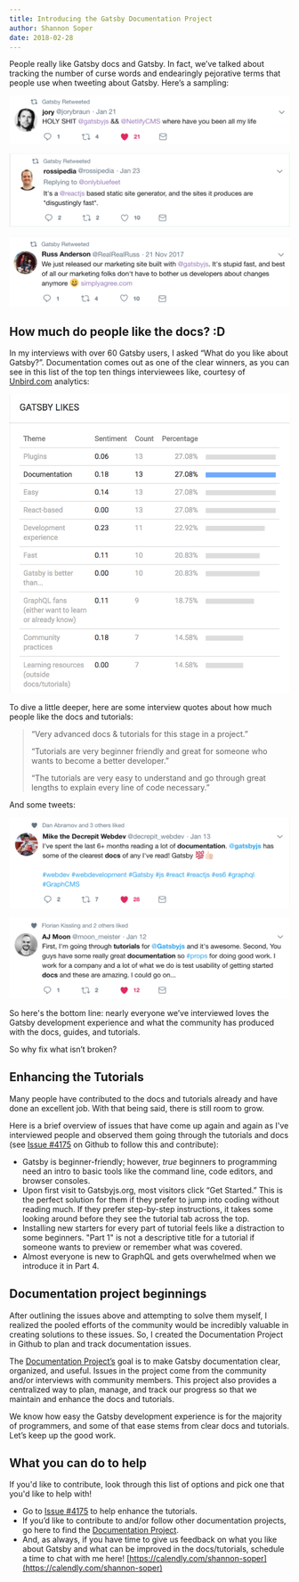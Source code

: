 ```yaml
---
title: Introducing the Gatsby Documentation Project
author: Shannon Soper
date: 2018-02-28
---
```


People really like Gatsby docs and Gatsby. In fact, we’ve talked about tracking the number of curse words and endearingly pejorative terms that people use when tweeting about Gatsby. Here’s a sampling:

![Holy shit tweet](holy-shit-tweet.png)

![Disgustingly fast tweet](disgustingly-fast-tweet.png)

![Stupid fast tweet](stupid-fast-tweet.png)

## How much do people like the docs? :D

In my interviews with over 60 Gatsby users, I asked “What do you like about Gatsby?”. Documentation comes out as one of the clear winners, as you can see in this list of the top ten things interviewees like, courtesy of [Unbird.com](https://unbird.com/#/) analytics:

![Unbird.com analytics screenshot](unbird-gatsby-likes.png)

To dive a little deeper, here are some interview quotes about how much people like the docs and tutorials:

> “Very advanced docs & tutorials for this stage in a project.”
>
> “Tutorials are very beginner friendly and great for someone who wants to become a better developer.”
>
> “The tutorials are very easy to understand and go through great lengths to explain every line of code necessary.”

And some tweets:

![Gatsby 100 docs](gatsby-100-docs.png)

![Usability docs](usability-docs.png)

So here's the bottom line: nearly everyone we’ve interviewed loves the Gatsby development experience and what the community has produced with the docs, guides, and tutorials.

So why fix what isn’t broken?

## Enhancing the Tutorials

Many people have contributed to the docs and tutorials already and have done an excellent job. With that being said, there is still room to grow.

Here is a brief overview of issues that have come up again and again as I've interviewed people and observed them going through the tutorials and docs (see [Issue #4175](https://github.com/gatsbyjs/gatsby/issues/4175) on Github to follow this and contribute):

* Gatsby is beginner-friendly; however, _true_ beginners to programming need an intro to basic tools like the command line, code editors, and browser consoles.
* Upon first visit to Gatsbyjs.org, most visitors click “Get Started.” This is the perfect solution for them if they prefer to jump into coding without reading much. If they prefer step-by-step instructions, it takes some looking around before they see the tutorial tab across the top.
* Installing new starters for every part of tutorial feels like a distraction to some beginners.
  "Part 1" is not a descriptive title for a tutorial if someone wants to preview or remember what was covered.
* Almost everyone is new to GraphQL and gets overwhelmed when we introduce it in Part 4.

## Documentation project beginnings

After outlining the issues above and attempting to solve them myself, I realized the pooled efforts of the community would be incredibly valuable in creating solutions to these issues. So, I created the Documentation Project in Github to plan and track documentation issues.

The [Documentation Project’s](https://github.com/gatsbyjs/gatsby/projects/3) goal is to make Gatsby documentation clear, organized, and useful. Issues in the project come from the community and/or interviews with community members. This project also provides a centralized way to plan, manage, and track our progress so that we maintain and enhance the docs and tutorials.

We know how easy the Gatsby development experience is for the majority of programmers, and some of that ease stems from clear docs and tutorials. Let’s keep up the good work.

## What you can do to help

If you'd like to contribute, look through this list of options and pick one that you'd like to help with! 
* Go to [Issue #4175](https://github.com/gatsbyjs/gatsby/issues/4175) to help enhance the tutorials. 
* If you’d like to contribute to and/or follow other documentation projects, go here to find the [Documentation Project](https://github.com/gatsbyjs/gatsby/projects/3). 
* And, as always, if you have time to give us feedback on what you like about Gatsby and what can be improved in the docs/tutorials, schedule a time to chat with me here! [https://calendly.com/shannon-soper](https://calendly.com/shannon-soper)
